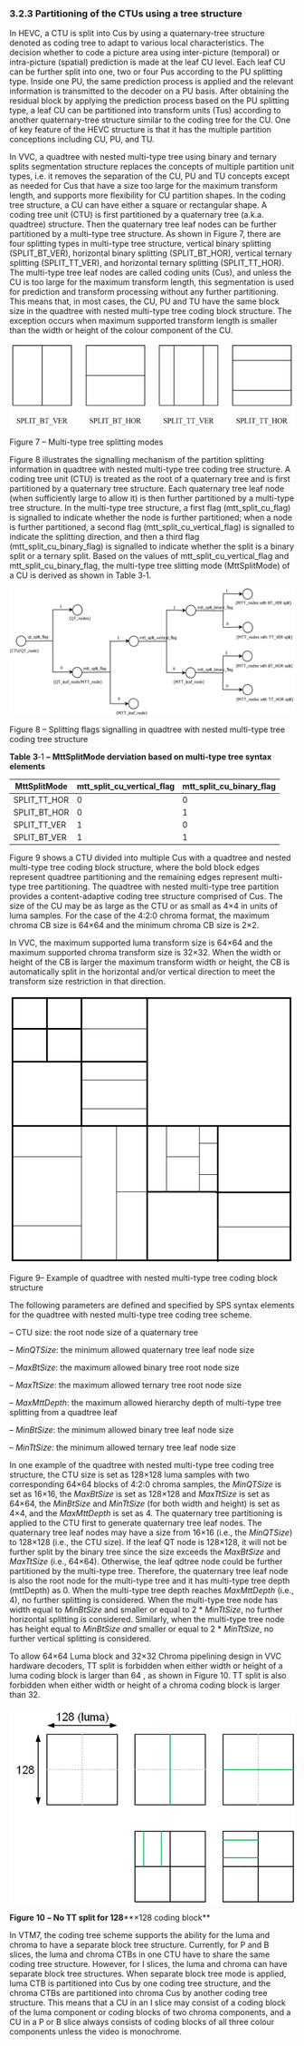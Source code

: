 ### 3.2.3    Partitioning of the CTUs using a tree structure

In HEVC, a CTU is split into Cus by using a quaternary-tree structure denoted as coding tree to adapt to various local characteristics. The decision whether to code a picture area using inter-picture (temporal) or intra-picture (spatial) prediction is made at the leaf CU level. Each leaf CU can be further split into one, two or four Pus according to the PU splitting type. Inside one PU, the same prediction process is applied and the relevant information is transmitted to the decoder on a PU basis. After obtaining the residual block by applying the prediction process based on the PU splitting type, a leaf CU can be partitioned into transform units (Tus) according to another quaternary-tree structure similar to the coding tree for the CU. One of key feature of the HEVC structure is that it has the multiple partition conceptions including CU, PU, and TU.

In VVC, a quadtree with nested multi-type tree using binary and ternary splits segmentation structure replaces the concepts of multiple partition unit types, i.e. it removes the separation of the CU, PU and TU concepts except as needed for Cus that have a size too large for the maximum transform length, and supports more flexibility for CU partition shapes. In the coding tree structure, a CU can have either a square or rectangular shape. A coding tree unit (CTU) is first partitioned by a quaternary tree (a.k.a. quadtree) structure. Then the quaternary tree leaf nodes can be further partitioned by a multi-type tree structure. As shown in Figure 7, there are four splitting types in multi-type tree structure, vertical binary splitting (SPLIT_BT_VER), horizontal binary splitting (SPLIT_BT_HOR), vertical ternary splitting (SPLIT_TT_VER), and horizontal ternary splitting (SPLIT_TT_HOR). The multi-type tree leaf nodes are called coding units (Cus), and unless the CU is too large for the maximum transform length, this segmentation is used for prediction and transform processing without any further partitioning. This means that, in most cases, the CU, PU and TU have the same block size in the quadtree with nested multi-type tree coding block structure. The exception occurs when maximum supported transform length is smaller than the width or height of the colour component of the CU. 

 

  ![Fig07](imgs\Fig07.png)

Figure 7 – Multi-type tree splitting modes

Figure 8 illustrates the signalling mechanism of the partition splitting information in quadtree with nested multi-type tree coding tree structure. A coding tree unit (CTU) is treated as the root of a quaternary tree and is first partitioned by a quaternary tree structure. Each quaternary tree leaf node (when sufficiently large to allow it) is then further partitioned by a multi-type tree structure. In the multi-type tree structure, a first flag (mtt_split_cu_flag) is signalled to indicate whether the node is further partitioned; when a node is further partitioned, a second flag (mtt_split_cu_vertical_flag) is signalled to indicate the splitting direction, and then a third flag (mtt_split_cu_binary_flag) is signalled to indicate whether the split is a binary split or a ternary split. Based on the values of mtt_split_cu_vertical_flag and mtt_split_cu_binary_flag, the multi-type tree slitting mode (MttSplitMode) of a CU is derived as shown in Table 3‑1.

  ![Fig08](imgs\Fig08.png)

Figure 8 – Splitting flags signalling in quadtree with nested multi-type tree coding tree structure

**Table** **3**‑1 **–** **MttSplitMode derviation based on multi-type tree syntax elements**

| **MttSplitMode** | **mtt_split_cu_vertical_flag** | **mtt_split_cu_binary_flag** |
| ---------------- | ------------------------------ | ---------------------------- |
| SPLIT_TT_HOR     | 0                              | 0                            |
| SPLIT_BT_HOR     | 0                              | 1                            |
| SPLIT_TT_VER     | 1                              | 0                            |
| SPLIT_BT_VER     | 1                              | 1                            |

 

Figure 9 shows a CTU divided into multiple Cus with a quadtree and nested multi-type tree coding block structure, where the bold block edges represent quadtree partitioning and the remaining edges represent multi-type tree partitioning. The quadtree with nested multi-type tree partition provides a content-adaptive coding tree structure comprised of Cus. The size of the CU may be as large as the CTU or as small as 4×4 in units of luma samples. For the case of the 4:2:0 chroma format, the maximum chroma CB size is 64×64 and the minimum chroma CB size is 2×2.

In VVC, the maximum supported luma transform size is 64×64 and the maximum supported chroma transform size is 32×32. When the width or height of the CB is larger the maximum transform width or height, the CB is automatically split in the horizontal and/or vertical direction to meet the transform size restriction in that direction.

  ![Fig09](imgs\Fig09.png)

Figure 9– Example of quadtree with nested multi-type tree coding block structure

The following parameters are defined and specified by SPS syntax elements for the quadtree with nested multi-type tree coding tree scheme.

–  CTU size: the root node size of a quaternary tree

–  *MinQTSize*: the minimum allowed quaternary tree leaf node size

–  *MaxBtSize*: the maximum allowed binary tree root node size

–  *MaxTtSize*: the maximum allowed ternary tree root node size

–  *MaxMttDepth*: the maximum allowed hierarchy depth of multi-type tree splitting from a quadtree leaf

–  *MinBtSize*: the minimum allowed binary tree leaf node size

–  *MinTtSize*: the minimum allowed ternary tree leaf node size

In one example of the quadtree with nested multi-type tree coding tree structure, the CTU size is set as 128×128 luma samples with two corresponding 64×64 blocks of 4:2:0 chroma samples, the *MinQTSize* is set as 16×16, the *MaxBtSize* is set as 128×128 and *MaxTtSize* is set as 64×64, the *MinBtSize* and *MinTtSize* (for both width and height) is set as 4×4, and the *MaxMttDepth* is set as 4. The quaternary tree partitioning is applied to the CTU first to generate quaternary tree leaf nodes. The quaternary tree leaf nodes may have a size from 16×16 (i.e., the *MinQTSize*) to 128×128 (i.e., the CTU size). If the leaf QT node is 128×128, it will not be further split by the binary tree since the size exceeds the *MaxBtSize* and *MaxTtSize* (i.e., 64×64). Otherwise, the leaf qdtree node could be further partitioned by the multi-type tree. Therefore, the quaternary tree leaf node is also the root node for the multi-type tree and it has multi-type tree depth (mttDepth) as 0. When the multi-type tree depth reaches *MaxMttDepth* (i.e., 4), no further splitting is considered. When the multi-type tree node has width equal to *MinBtSize* and smaller or equal to 2 * *MinTtSize*, no further horizontal splitting is considered. Similarly, when the multi-type tree node has height equal to *MinBtSize and* smaller or equal to 2 * *MinTtSize*, no further vertical splitting is considered.

To allow 64×64 Luma block and 32×32 Chroma pipelining design in VVC hardware decoders, TT split is forbidden when either width or height of a luma coding block is larger than 64 , as shown in Figure 10. TT split is also forbidden when either width or height of a chroma coding block is larger than 32.

  ![Fig10](imgs\Fig10.png)

**Figure** **10** **–** **No TT split for 128****×128 coding block**

In VTM7, the coding tree scheme supports the ability for the luma and chroma to have a separate block tree structure. Currently, for P and B slices, the luma and chroma CTBs in one CTU have to share the same coding tree structure. However, for I slices, the luma and chroma can have separate block tree structures. When separate block tree mode is applied, luma CTB is partitioned into Cus by one coding tree structure, and the chroma CTBs are partitioned into chroma Cus by another coding tree structure. This means that a CU in an I slice may consist of a coding block of the luma component or coding blocks of two chroma components, and a CU in a P or B slice always consists of coding blocks of all three colour components unless the video is monochrome.

